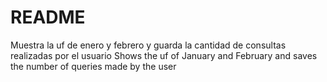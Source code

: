 # README

Muestra la uf de enero y febrero y guarda la cantidad de consultas realizadas por el usuario
Shows the uf of January and February and saves the number of queries made by the user
